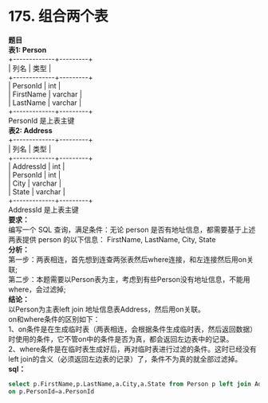 # 175. 组合两个表
<B>题目</B>   
<B>表1: Person</B>  
+-------------+---------+  
| 列名         | 类型     |    
+-------------+---------+  
| PersonId    | int     |  
| FirstName   | varchar |  
| LastName    | varchar |  
+-------------+---------+  
PersonId 是上表主键  
<B>表2: Address</B>   
+-------------+---------+  
| 列名         | 类型    |  
+-------------+---------+  
| AddressId   | int     |  
| PersonId    | int     |  
| City        | varchar |  
| State       | varchar |  
+-------------+---------+  
AddressId 是上表主键  
<B>要求：</B>  
编写一个 SQL 查询，满足条件：无论 person 是否有地址信息，都需要基于上述两表提供 person 的以下信息：
FirstName, LastName, City, State  
<B>分析：</B>  
第一步：两表相连，首先想到连查两张表然后where连接，和左连接然后用on关联;  
第二步：本题需要以Person表为主，考虑到有些Person没有地址信息，不能用where，会过滤掉;  
<B>结论：</B>  
以Person为主表left join 地址信息表Address，然后用on关联。  
on和where条件的区别如下：  
1、on条件是在生成临时表（两表相连，会根据条件生成临时表，然后返回数据）时使用的条件，它不管on中的条件是否为真，都会返回左边表中的记录。  
2、where条件是在临时表生成好后，再对临时表进行过滤的条件。这时已经没有left join的含义（必须返回左边表的记录）了，条件不为真的就全部过滤掉。  
<B>sql：</B>  
```sql
select p.FirstName,p.LastName,a.City,a.State from Person p left join Address a 
on p.PersonId=a.PersonId
```